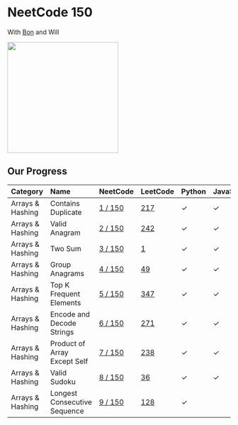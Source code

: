 # NeetCode 150

With [Bon](https://github.com/ethanepiscope/neetcode) and Will

<img src="https://github.com/user-attachments/assets/5d59868e-26a3-47db-abcc-11b7fdde5725" width="250px">

## Our Progress

| Category | Name | NeetCode | LeetCode | Python | JavaScript | 
| :--- | :--- | :--- | :--- | :--- | :--- | 
| Arrays & Hashing | Contains Duplicate | [1 / 150](https://neetcode.io/problems/top-k-elements-in-list) | [217](https://leetcode.com/problems/contains-duplicate/) | &check; | &check; |
| Arrays & Hashing | Valid Anagram | [2 / 150](https://neetcode.io/problems/is-anagram) | [242](https://neetcode.io/problems/is-anagram) | &check; | &check; |
| Arrays & Hashing | Two Sum | [3 / 150](https://neetcode.io/problems/two-integer-sum) | [1](https://neetcode.io/problems/two-integer-sum) | &check; | &check; |
| Arrays & Hashing | Group Anagrams | [4 / 150](https://neetcode.io/problems/anagram-groups) | [49](https://leetcode.com/problems/group-anagrams/) | &check; | &check; |
| Arrays & Hashing | Top K Frequent Elements | [5 / 150](https://neetcode.io/problems/top-k-elements-in-list) | [347](https://leetcode.com/problems/top-k-frequent-elements/) | &check; | &check; |
| Arrays & Hashing | Encode and Decode Strings | [6 / 150](https://neetcode.io/problems/string-encode-and-decode) | [271](https://leetcode.com/problems/encode-and-decode-strings/) | &check; | &check; |
| Arrays & Hashing | Product of Array Except Self | [7 / 150](https://neetcode.io/problems/products-of-array-discluding-self) | [238](https://neetcode.io/problems/products-of-array-discluding-self) | &check; | &check; |
| Arrays & Hashing | Valid Sudoku | [8 / 150](https://neetcode.io/problems/valid-sudoku) | [36](https://leetcode.com/problems/valid-sudoku/) | &check; | &check; |
| Arrays & Hashing | Longest Consecutive Sequence | [9 / 150](https://neetcode.io/problems/longest-consecutive-sequence) | [128](https://leetcode.com/problems/longest-consecutive-sequence/) | &check; |  |
